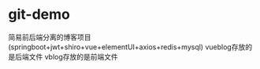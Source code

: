 # git-demo
简易前后端分离的博客项目(springboot+jwt+shiro+vue+elementUI+axios+redis+mysql)
vueblog存放的是后端文件
vblog存放的是前端文件
